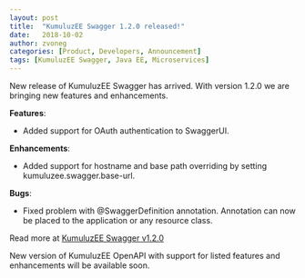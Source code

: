 ```yaml
---
layout: post
title:  "KumuluzEE Swagger 1.2.0 released!"
date:   2018-10-02
author: zvoneg
categories: [Product, Developers, Announcement]
tags: [KumuluzEE Swagger, Java EE, Microservices]
---
```


New release of KumuluzEE Swagger has arrived. With version 1.2.0 we are bringing new features and enhancements.

**Features**:

- Added support for OAuth authentication to SwaggerUI.

**Enhancements**:

- Added support for hostname and base path overriding by setting kumuluzee.swagger.base-url.

**Bugs**:

- Fixed problem with @SwaggerDefinition annotation. Annotation can now be placed to the application or any resource class.

<!--more-->

Read more at [KumuluzEE Swagger v1.2.0](https://github.com/kumuluz/kumuluzee-swagger/releases/tag/v1.2.0)

New version of KumuluzEE OpenAPI with support for listed features and enhancements will be available soon.